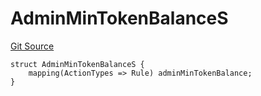 # AdminMinTokenBalanceS
[Git Source](https://github.com/thrackle-io/tron/blob/ca86a0ac3b5737f1c6c7b1df4820e4363feb10cd/src/client/token/handler/diamond/RuleStorage.sol)


```solidity
struct AdminMinTokenBalanceS {
    mapping(ActionTypes => Rule) adminMinTokenBalance;
}
```

